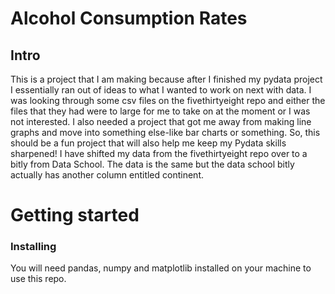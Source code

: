 # Alcohol Consumption Rates 
## Intro 

This is a project that I am making because after I finished my pydata project I essentially ran out of ideas to what I wanted to work on next with data. I was looking through some csv files on the fivethirtyeight repo and either the files that they had were to large for me to take on at the moment or I was not interested. 
I also needed a project that got me away from making line graphs and move into something else-like bar charts or something. So, this should be a fun project that will also help me keep my Pydata skills sharpened! I have shifted my data from the fivethirtyeight repo over to a bitly from Data School. The data is the same but the data school bitly actually has another column entitled continent. 

# Getting started 
### Installing 
  You will need pandas, numpy and matplotlib installed on your machine to use this repo. 


  